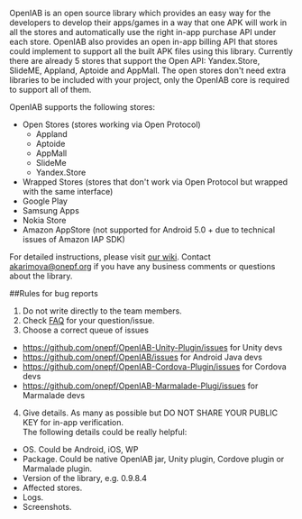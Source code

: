 OpenIAB is an open source library which provides an easy way for the developers to develop their apps/games in a way that one APK will work in all the stores and automatically use the right in-app purchase API under each store. OpenIAB also provides an open in-app billing API that stores could implement to support all the built APK files using this library. Currently there are already 5 stores that support the Open API: Yandex.Store, SlideME, Appland, Aptoide and AppMall. The open stores don't need extra libraries to be included with your project, only the OpenIAB core is required to support all of them. 

OpenIAB supports the following stores:
* Open Stores (stores working via Open Protocol)
  * Appland
  * Aptoide
  * AppMall
  * SlideMe
  * Yandex.Store
*  Wrapped Stores (stores that don't work via Open Protocol but wrapped with the same interface)
  * Google Play
  * Samsung Apps
  * Nokia Store
  * Amazon AppStore (not supported for Android 5.0 + due to technical issues of Amazon IAP SDK)

For detailed instructions, please visit [our wiki](https://github.com/onepf/OpenIAB/wiki). 
Contact akarimova@onepf.org if you have any business comments or questions about the library.

##Rules for bug reports

1. Do not write directly to the team members.
2. Check [FAQ](https://github.com/onepf/OpenIAB/wiki/FAQ) for your question/issue.
3. Choose a correct queue of issues 
 * https://github.com/onepf/OpenIAB-Unity-Plugin/issues for Unity devs
 * https://github.com/onepf/OpenIAB/issues for Android Java devs
 * https://github.com/onepf/OpenIAB-Cordova-Plugin/issues for Cordova devs
 * https://github.com/onepf/OpenIAB-Marmalade-Plugi/issues for Marmalade devs
4. Give details. As many as possible but DO NOT SHARE YOUR PUBLIC KEY for in-app verification.  
The following details could be really helpful:

* OS. Could be Android, iOS, WP 
* Package. Could be native OpenIAB jar, Unity plugin, Cordove plugin or Marmalade plugin.
* Version of the library, e.g. 0.9.8.4
* Affected stores.
* Logs.
* Screenshots.


 


